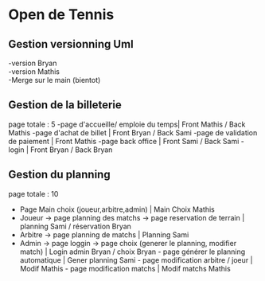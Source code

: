 # Open de Tennis

## Gestion versionning Uml  

 -version Bryan  
 -version Mathis  
 -Merge sur le main (bientot)  
  
## Gestion de la billeterie  

page totale : 5
-page d'accueille/ emploie du temps| Front Mathis / Back Mathis
-page d'achat de billet            | Front Bryan / Back Sami
-page de validation de paiement    | Front Mathis
-page back office                  | Front Sami / Back Sami
-login                             | Front Bryan / Back Bryan

## Gestion du planning

page totale : 10
- Page Main choix (joueur,arbitre,admin)                                    | Main Choix Mathis
- Joueur -> page planning des matchs -> page reservation de terrain         | planning Sami / réservation Bryan
- Arbitre -> page planning de matchs                                        | Planning Sami
- Admin -> page loggin -> page choix (generer le planning, modifier match)  | Login admin Bryan / choix Bryan
         - page générer le planning automatique                             | Gener planning Sami
         - page modification arbitre / joeur                                | Modif Mathis
         - page modification matchs                                         | Modif matchs Mathis
 

